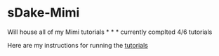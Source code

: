 # sDake-Mimi
Will house all of my Mimi tutorials
*
*
*
currently complted 4/6 tutorials

 Here are my instructions for running the [tutorials](instructions.ipynb)
